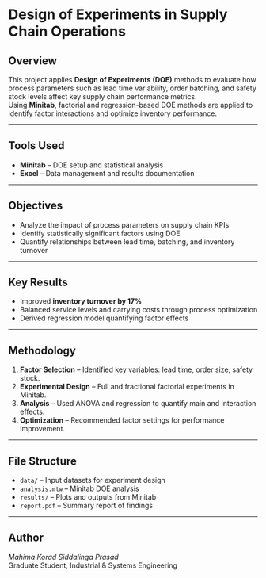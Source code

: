 # Design of Experiments in Supply Chain Operations

## Overview
This project applies **Design of Experiments (DOE)** methods to evaluate how process parameters such as lead time variability, order batching, and safety stock levels affect key supply chain performance metrics.  
Using **Minitab**, factorial and regression-based DOE methods are applied to identify factor interactions and optimize inventory performance.

---

## Tools Used
- **Minitab** – DOE setup and statistical analysis  
- **Excel** – Data management and results documentation  

---

## Objectives
- Analyze the impact of process parameters on supply chain KPIs  
- Identify statistically significant factors using DOE  
- Quantify relationships between lead time, batching, and inventory turnover  

---

## Key Results
- Improved **inventory turnover by 17%**  
- Balanced service levels and carrying costs through process optimization  
- Derived regression model quantifying factor effects  

---

## Methodology
1. **Factor Selection** – Identified key variables: lead time, order size, safety stock.  
2. **Experimental Design** – Full and fractional factorial experiments in Minitab.  
3. **Analysis** – Used ANOVA and regression to quantify main and interaction effects.  
4. **Optimization** – Recommended factor settings for performance improvement.

---

## File Structure
- `data/` – Input datasets for experiment design  
- `analysis.mtw` – Minitab DOE analysis  
- `results/` – Plots and outputs from Minitab  
- `report.pdf` – Summary report of findings  

---

## Author
*Mahima Korad Siddalinga Prasad*  
Graduate Student, Industrial & Systems Engineering 
